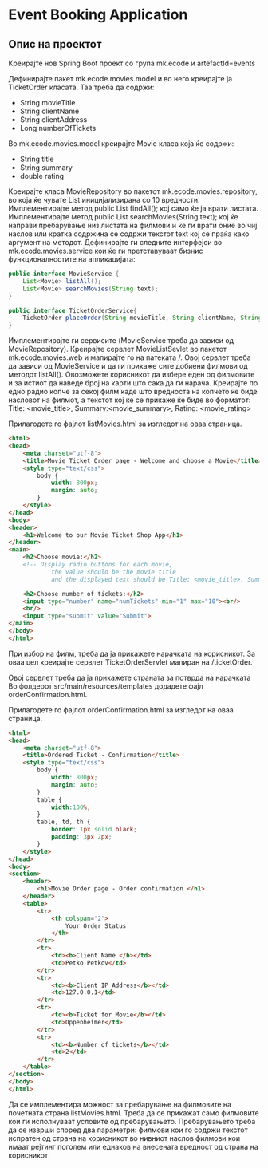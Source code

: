 # Event Booking Application

## Опис на проектот

Креирајте нов Spring Boot проект со група mk.ecode и artefactId=events

Дефинирајте пакет mk.ecode.movies.model и во него креирајте ја TicketOrder класата. Таа треба да содржи:
- String movieTitle
- String clientName
- String clientAddress
- Long numberOfTickets

Во mk.ecode.movies.model креирајте Movie класа која ќе содржи:
- String title
- String summary
- double rating

Креирајте класа MovieRepository во пакетот mk.ecode.movies.repository, во која ќе чувате List<Movie> иницијализирана со 10 вредности.
Имплементирајте метод public List<Movie> findAll(); кој само ќе ја врати листата.
Имплементирајте метод public List<Movie> searchMovies(String text); кој ќе направи пребарување низ листата на филмови и ќе ги врати оние во чиј наслов или кратка содржина се содржи текстот text кој се праќа како аргумент на методот.
Дефинирајте ги следните интерфејси во mk.ecode.movies.service кои ќе ги претставуваат бизнис функционалностите на апликацијата:

```java
public interface MovieService {
    List<Movie> listAll();
    List<Movie> searchMovies(String text);
}

public interface TicketOrderService{
    TicketOrder placeOrder(String movieTitle, String clientName, String address, int numberOfTickets);
}
```

Имплементирајте ги сервисите (MovieService треба да зависи од MovieRepository).
Креирајте сервлет MovieListSevlet во пакетот mk.ecode.movies.web и мапирајте го на патеката /. 
Овој сервлет треба да зависи од MovieService и да ги прикаже сите добиени филмови од методот listAll(). 
Овозможете корисникот да избере еден од филмовите и за истиот да наведе број на карти што сака да ги нарача. 
Креирајте по едно радио копче за секој филм каде што вредноста на копчето ќе биде насловот на филмот, а текстот кој ќе се прикаже ќе биде во форматот: 
Title: <movie_title>, Summary:<movie_summary>, Rating: <movie_rating>

Прилагодете го фајлот listMovies.html за изгледот на оваа страница.
```html
<html>
<head>
    <meta charset="utf-8">
    <title>Movie Ticket Order page - Welcome and choose a Movie</title>
    <style type="text/css">
        body {
            width: 800px;
            margin: auto;
        }
    </style>
</head>
<body>
<header>
    <h1>Welcome to our Movie Ticket Shop App</h1>
</header>
<main>
    <h2>Choose movie:</h2>
    <!-- Display radio buttons for each movie,
            the value should be the movie title 
            and the displayed text should be Title: <movie_title>, Summary:<movie_summary>, Rating: <movie_rating> -->

    <h2>Choose number of tickets:</h2>
    <input type="number" name="numTickets" min="1" max="10"><br/>
    <br/>
    <input type="submit" value="Submit">
</main>
</body>
</html>
```
При избор на филм, треба да ја прикажете нарачката на корисникот. За оваа цел креирајте сервлет TicketOrderServlet мапиран на /ticketOrder.

Овој сервлет треба да ја прикажете страната за потврда на нарачката
Во фолдерот src/main/resources/templates додадете фајл orderConfirmation.html.

Прилагодете го фајлот orderConfirmation.html за изгледот на оваа страница.

```html
<html>
<head>
    <meta charset="utf-8">
    <title>Ordered Ticket - Confirmation</title>
    <style type="text/css">
        body {
            width: 800px;
            margin: auto;
        }
        table {
            width:100%;
        }
        table, td, th {
            border: 1px solid black;
            padding: 3px 2px;
        }
    </style>
</head>
<body>
<section>
    <header>
        <h1>Movie Order page - Order confirmation </h1>
    </header>
    <table>
        <tr>
            <th colspan="2">
                Your Order Status
            </th>
        </tr>
        <tr>
            <td><b>Client Name </b></td>
            <td>Petko Petkov</td>
        </tr>
        <tr>
            <td><b>Client IP Address</b></td>
            <td>127.0.0.1</td>
        </tr>
        <tr>
            <td><b>Ticket for Movie</b></td>
            <td>Oppenheimer</td>
        </tr>
        <tr>
            <td><b>Number of tickets</b></td>
            <td>2</td>
        </tr>
    </table>
</section>
</body>
</html>
```

Да се имплементира можност за пребарување на филмовите на почетната страна listMovies.html. Треба да се прикажат само филмовите кои ги исполнуваат условите од пребарувањето. Пребарувањето треба да се изврши според два параметри:
филмови кои го содржи текстот испратен од страна на корисникот во нивниот наслов
филмови кои имаат рејтинг поголем или еднаков на внесената вредност од страна на корисникот